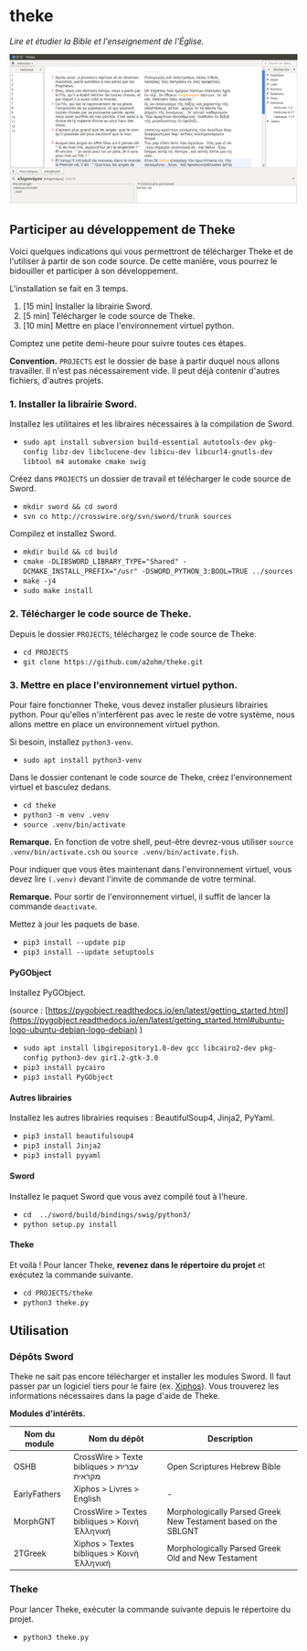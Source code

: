 # theke
*Lire et étudier la Bible et l'enseignement de l'Église.*

![screenshot](assets/img/screenshots/theke_v0.2.png)

## Participer au développement de Theke

Voici quelques indications qui vous permettront de télécharger Theke et de l'utiliser à partir de son code source. De cette manière, vous pourrez le bidouiller et participer à son développement.

L'installation se fait en 3 temps.

1. [15 min] Installer la librairie Sword.
2. [5 min] Télécharger le code source de Theke.
3. [10 min] Mettre en place l'environnement virtuel python.

Comptez une petite demi-heure pour suivre toutes ces étapes.

**Convention.** `PROJECTS` est le dossier de base à partir duquel nous allons travailler. Il n'est pas nécessairement vide. Il peut déjà contenir d'autres fichiers, d'autres projets.

### 1. Installer la librairie Sword.

Installez les utilitaires et les libraires nécessaires à la compilation de Sword.

* `sudo apt install subversion build-essential autotools-dev pkg-config libz-dev libclucene-dev libicu-dev libcurl4-gnutls-dev libtool m4 automake cmake swig`

Créez dans `PROJECTS` un dossier de travail et télécharger le code source de Sword.

* `mkdir sword && cd sword`
* `svn co http://crosswire.org/svn/sword/trunk sources`

Compilez et installez Sword.

* `mkdir build && cd build`
* `cmake -DLIBSWORD_LIBRARY_TYPE="Shared" -DCMAKE_INSTALL_PREFIX="/usr" -DSWORD_PYTHON_3:BOOL=TRUE ../sources`
* `make -j4`
* `sudo make install`

### 2. Télécharger le code source de Theke.

Depuis le dossier `PROJECTS`, téléchargez le code source de Theke.

* `cd PROJECTS`
* `git clone https://github.com/a2ohm/theke.git`

### 3. Mettre en place l'environnement virtuel python.

Pour faire fonctionner Theke, vous devez installer plusieurs librairies python. Pour qu'elles n'interfèrent pas avec le reste de votre système, nous allons mettre en place un environnement virtuel python.

Si besoin, installez `python3-venv`.

* `sudo apt install python3-venv`

Dans le dossier contenant le code source de Theke, créez l'environnement virtuel et basculez dedans.

* `cd theke`
* `python3 -m venv .venv`
* `source .venv/bin/activate`

**Remarque.** En fonction de votre shell, peut-être devrez-vous utiliser `source .venv/bin/activate.csh` ou `source .venv/bin/activate.fish`.

Pour indiquer que vous êtes maintenant dans l'environnement virtuel, vous devez lire `(.venv)` devant l'invite de commande de votre terminal.

**Remarque.** Pour sortir de l'environnement virtuel, il suffit de lancer la commande `deactivate`.

Mettez à jour les paquets de base.

* `pip3 install --update pip`
* `pip3 install --update setuptools`

#### PyGObject

Installez PyGObject.

(source : [https://pygobject.readthedocs.io/en/latest/getting_started.html](https://pygobject.readthedocs.io/en/latest/getting_started.html#ubuntu-logo-ubuntu-debian-logo-debian) )

* `sudo apt install libgirepository1.0-dev gcc libcairo2-dev pkg-config python3-dev gir1.2-gtk-3.0 `
* `pip3 install pycairo`
* `pip3 install PyGObject`

#### Autres librairies

Installez les autres librairies requises : BeautifulSoup4, Jinja2, PyYaml.

* `pip3 install beautifulsoup4`
* `pip3 install Jinja2`
* `pip3 install pyyaml`

#### Sword

Installez le paquet Sword que vous avez compilé tout à l'heure.

* `cd  ../sword/build/bindings/swig/python3/`
* `python setup.py install`

#### Theke
Et voilà ! Pour lancer Theke, **revenez dans le répertoire du projet** et exécutez la commande suivante.

* `cd PROJECTS/theke`
* `python3 theke.py`

## Utilisation

### Dépôts Sword

Theke ne sait pas encore télécharger et installer les modules Sword. Il faut passer par un logiciel tiers pour le faire (ex. [Xiphos](https://xiphos.org/)). Vous trouverez les informations nécessaires dans la page d'aide de Theke.

**Modules d'intérêts.**

Nom du module | Nom du dépôt | Description
------------- | ------------ | -----------
OSHB | CrossWire > Texte bibliques > ﬠברית מקראית | Open Scriptures Hebrew Bible
EarlyFathers | Xiphos > Livres > English | -
MorphGNT | CrossWire > Textes bibliques > Κοινὴ Ἑλληνική | Morphologically Parsed Greek New Testament based on the SBLGNT
2TGreek | Xiphos > Textes bibliques > Κοινὴ Ἑλληνική | Morphologically Parsed Greek Old and New Testament

### Theke

Pour lancer Theke, exécuter la commande suivante depuis le répertoire du projet.

* `python3 theke.py`
